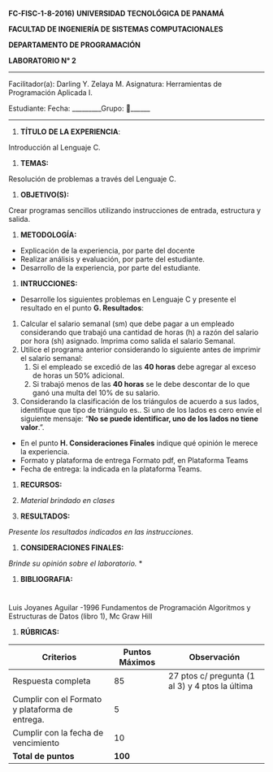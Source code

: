 ﻿**FC-FISC-1-8-2016)**
**UNIVERSIDAD TECNOLÓGICA DE PANAMÁ**

**FACULTAD DE INGENIERÍA DE SISTEMAS COMPUTACIONALES**

**DEPARTAMENTO DE PROGRAMACIÓN**

**LABORATORIO N° 2**

-----
Facilitador(a): Darling Y. Zelaya M.           	Asignatura: Herramientas de Programación Aplicada I. 

Estudiante:                                                                 	Fecha: \_\_\_\_\_\_\_\_\_Grupo: \_\_\_\_\_\_

-----

1. **TÍTULO** **DE LA EXPERIENCIA**:

Introducción al Lenguaje C.

1. **TEMAS:**

Resolución de problemas a través del Lenguaje C.

1. **OBJETIVO(S):**

Crear programas sencillos utilizando instrucciones de entrada, estructura y salida.

1. **METODOLOGÍA:** 
- Explicación de la experiencia, por parte del docente
- Realizar análisis y evaluación, por parte del estudiante.
- Desarrollo de la experiencia, por parte del estudiante.

1. **INTRUCCIONES:**
- Desarrolle los siguientes problemas en Lenguaje C y presente el resultado en el punto **G. Resultados**:
1. Calcular el salario semanal (sm) que debe pagar a un empleado considerando que trabajó una cantidad de horas (h) a razón del salario por hora (sh) asignado. Imprima como salida el salario Semanal.
1. Utilice el programa anterior considerando lo siguiente antes de imprimir el salario semanal:
   1. Si el empleado se excedió de las **40 horas** debe agregar al exceso de horas un 50% adicional.
   1. Si trabajó menos de las **40 horas** se le debe descontar de lo que ganó una multa del 10% de su salario. 
1. Considerando la clasificación de los triángulos de acuerdo a sus lados, identifique que tipo de triángulo es.. Si uno de los lados es cero envíe el siguiente mensaje: “**No se puede identificar, uno de los lados no tiene valor**.”.
- En el punto **H. Consideraciones Finales** indique qué opinión le merece la experiencia. 
- Formato y plataforma de entrega Formato pdf, en Plataforma Teams
- Fecha de entrega: la indicada en la plataforma Teams.


1. **RECURSOS:**
1. *Material brindado en clases*

1. **RESULTADOS:**

*Presente los resultados indicados en las instrucciones.*


1. **CONSIDERACIONES FINALES:**

*Brinde su opinión sobre el laboratorio.*
\*


1. **BIBLIOGRAFIA:**

#
Luis Joyanes Aguilar -1996 	Fundamentos de Programación Algoritmos y Estructuras de Datos (libro 1), Mc Graw Hill


1. **RÚBRICAS:**



|**Criterios**|**Puntos Máximos**|**Observación**|
| - | - | - |
|Respuesta completa|85|27 ptos c/ pregunta (1 al 3) y  4 ptos la última|
|Cumplir con el Formato y plataforma de entrega.|5||
|Cumplir con la fecha de vencimiento|10||
|**Total de puntos**|**100**||

||||
| :- | :-: | -: |


